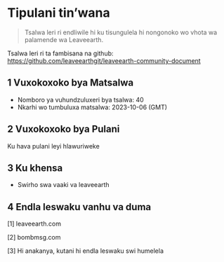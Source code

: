 # Tipulani tin’wana

>Tsalwa leri ri endliwile hi ku tisungulela hi nongonoko wo vhota wa palamende wa Leaveearth.

Tsalwa leri ri ta fambisana na github: https://github.com/leaveearthgit/leaveearth-community-document

## 1 Vuxokoxoko bya Matsalwa

- Nomboro ya vuhundzuluxeri bya tsalwa: 40
- Nkarhi wo tumbuluxa matsalwa: 2023-10-06 (GMT)

## 2 Vuxokoxoko bya Pulani

Ku hava pulani leyi hlawuriweke

## 3 Ku khensa
* Swirho swa vaaki va leaveearth

## 4 Endla leswaku vanhu va duma
[1] leaveearth.com

[2] bombmsg.com

[3] Hi anakanya, kutani hi endla leswaku swi humelela